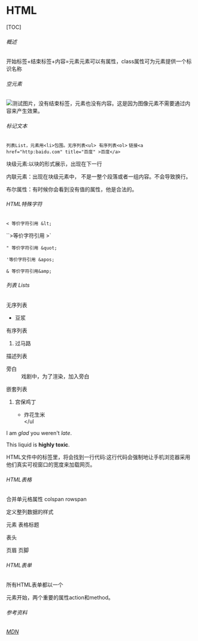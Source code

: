 # HTML

[TOC]



###### 概述

开始标签+结束标签+内容=元素元素可以有属性，class属性可为元素提供一个标识名称



###### 空元素

<img src="images/e1.png" alt="测试图片">，没有结束标签，元素也没有内容。这是因为图像元素不需要通过内容来产生效果。



###### 标记文本

`列表List，元素用<li>包围。无序列表<ul> 有序列表<ol>`
`链接<a href="http:baidu.com" title="百度" >百度</a>`



块级元素:以块的形式展示，出现在下一行

内联元素：出现在块级元素中， 不是一整个段落或者一组内容。不会导致换行。



布尔属性：有时候你会看到没有值的属性，他是合法的。



###### HTML特殊字符

`< 等价字符引用 &lt;`

``>等价字符引用 &gt;`

`" 等价字符引用 &quot;` 

`'等价字符引用 &apos;`

`& 等价字符引用&amp;`



###### 列表 Lists

无序列表 <ul><li>豆浆</li></ul>

有序列表 <ol><li>过马路</li></ol>描述列表 <dl><dt>旁白</dt><dd>戏剧中，为了渲染，加入旁白<dd></dl>

嵌套列表 <ol><li>宫保鸡丁</li><ul><li>炸花生米</li></ul</ol>



 <!--强调 em 斜体字-->  <p>I am <em>glad</em> you weren't <em>late</em>.</p> <!--非常重要 strong 粗体字-->  <p>This liquid is <strong>highly toxic</strong>.</p>

HTML文件中的<head>标签里，将会找到一行代码<meta name="viewreport" content="width=device-width">:这行代码会强制地让手机浏览器采用他们真实可视窗口的宽度来加载网页。



###### HTML表格

<tr>

<td>

合并单元格属性 colspan rowspan

定义整列数据的样式 <col>

<colgroup>元素

<caption>表格标题

<thread>表头

<tbody>页眉

<tfoot>页脚



###### HTML表单

所有HTML表单都以一个<form>元素开始，两个重要的属性action和method。



###### 参考资料 

###### [MDN](https://developer.mozilla.org/zh-CN/docs/learn)